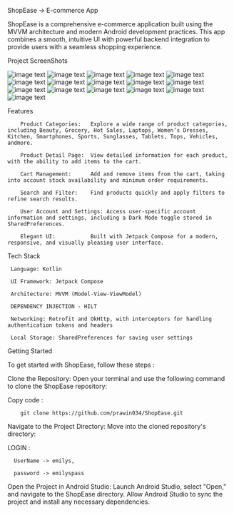 ShopEase -> E-commerce App

 ShopEase is a comprehensive e-commerce application built using the MVVM architecture and modern Android development practices. This app combines a smooth, intuitive UI with powerful backend integration to 
 provide users with a seamless shopping experience.


Project ScreenShots 

![image text](https://github.com/prawin034/ShopEase/blob/01a1e176e95072ab5635b8c3049800be19be1f36/p16.png)
![image text](https://github.com/prawin034/ShopEase/blob/f59ed757fc9e04f22802e121124654c22bbbef3c/p2.png)
![image text](https://github.com/prawin034/ShopEase/blob/23fef004822e23c5cdb836ebd5f048caecbbcab6/p3.png)
![image text](https://github.com/prawin034/ShopEase/blob/2a48bda5b74dd1e43c06ef37a836b93727e74c5f/ScreenShot1.png) 
![image text](https://github.com/prawin034/ShopEase/blob/01a1e176e95072ab5635b8c3049800be19be1f36/p4.png)
![image text](https://github.com/prawin034/ShopEase/blob/01a1e176e95072ab5635b8c3049800be19be1f36/p5.png)
![image text](https://github.com/prawin034/ShopEase/blob/01a1e176e95072ab5635b8c3049800be19be1f36/p6.png)
![image text](https://github.com/prawin034/ShopEase/blob/01a1e176e95072ab5635b8c3049800be19be1f36/p7.png)
![image text](https://github.com/prawin034/ShopEase/blob/01a1e176e95072ab5635b8c3049800be19be1f36/p8.png)
![image text](https://github.com/prawin034/ShopEase/blob/01a1e176e95072ab5635b8c3049800be19be1f36/p12.png)
![image text](https://github.com/prawin034/ShopEase/blob/01a1e176e95072ab5635b8c3049800be19be1f36/p11.png)
![image text](https://github.com/prawin034/ShopEase/blob/01a1e176e95072ab5635b8c3049800be19be1f36/p9.png)
![image text](https://github.com/prawin034/ShopEase/blob/01a1e176e95072ab5635b8c3049800be19be1f36/p10.png)
![image text](https://github.com/prawin034/ShopEase/blob/01a1e176e95072ab5635b8c3049800be19be1f36/p13.png)
![image text](https://github.com/prawin034/ShopEase/blob/01a1e176e95072ab5635b8c3049800be19be1f36/p14.png)
![image text](https://github.com/prawin034/ShopEase/blob/01a1e176e95072ab5635b8c3049800be19be1f36/p15.png)































 

Features

        Product Categories:   Explore a wide range of product categories, including Beauty, Grocery, Hot Sales, Laptops, Women’s Dresses, Kitchen, Smartphones, Sports, Sunglasses, Tablets, Tops, Vehicles, andmore.

        Product Detail Page:  View detailed information for each product, with the ability to add items to the cart.

        Cart Management:      Add and remove items from the cart, taking into account stock availability and minimum order requirements.

        Search and Filter:    Find products quickly and apply filters to refine search results.

        User Account and Settings: Access user-specific account information and settings, including a Dark Mode toggle stored in SharedPreferences.

        Elegant UI:           Built with Jetpack Compose for a modern, responsive, and visually pleasing user interface.


Tech Stack

     Language: Kotlin

     UI Framework: Jetpack Compose

     Architecture: MVVM (Model-View-ViewModel)

     DEPENDENCY INJECTION - HILT 

     Networking: Retrofit and OkHttp, with interceptors for handling authentication tokens and headers

     Local Storage: SharedPreferences for saving user settings




Getting Started

To get started with ShopEase, follow these steps :

Clone the Repository: Open your terminal and use the following command to clone the ShopEase repository:

Copy code :

        git clone https://github.com/prawin034/ShopEase.git

Navigate to the Project Directory: Move into the cloned repository's directory:




LOGIN : 

      UserName -> emilys,
      
      password -> emilyspass

Open the Project in Android Studio: Launch Android Studio, select "Open," and navigate to the ShopEase directory. Allow Android Studio to sync the project and install any necessary dependencies.
